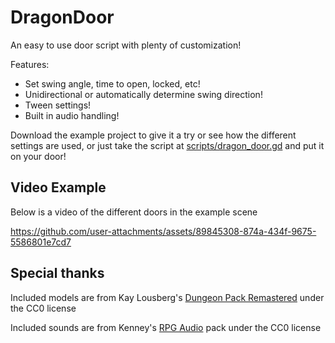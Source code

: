 # DragonDoor
An easy to use door script with plenty of customization!

Features:
- Set swing angle, time to open, locked, etc!
- Unidirectional or automatically determine swing direction!
- Tween settings!
- Built in audio handling!

Download the example project to give it a try or see how the different settings are used, or just take the script at [scripts/dragon_door.gd](/scripts/dragon_door.gd) and put it on your door!

## Video Example
Below is a video of the different doors in the example scene

https://github.com/user-attachments/assets/89845308-874a-434f-9675-5586801e7cd7



## Special thanks
Included models are from Kay Lousberg's [Dungeon Pack Remastered](https://kaylousberg.itch.io/kaykit-dungeon-remastered) under the CC0 license

Included sounds are from Kenney's [RPG Audio](https://kenney.nl/assets/rpg-audio) pack under the CC0 license
